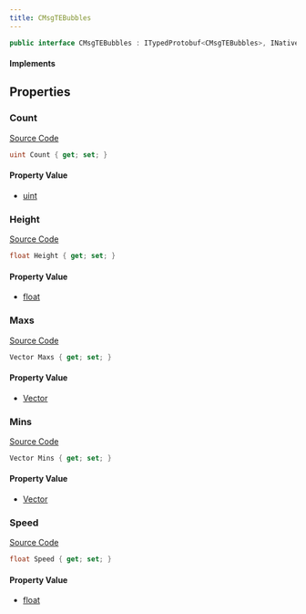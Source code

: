 ```yaml
---
title: CMsgTEBubbles
---
```


```csharp
public interface CMsgTEBubbles : ITypedProtobuf<CMsgTEBubbles>, INativeHandle, INetMessage<CMsgTEBubbles>, IDisposable
```

#### Implements

## Properties

### Count

[Source Code](https://github.com/swiftly-solution/swiftlys2/blob/main/managed/src/SwiftlyS2.Generated/Protobufs/Interfaces/CMsgTEBubbles.cs#L27)

```csharp
uint Count { get; set; }
```

#### Property Value

- [uint](https://learn.microsoft.com/dotnet/api/system.uint32)

### Height

[Source Code](https://github.com/swiftly-solution/swiftlys2/blob/main/managed/src/SwiftlyS2.Generated/Protobufs/Interfaces/CMsgTEBubbles.cs#L24)

```csharp
float Height { get; set; }
```

#### Property Value

- [float](https://learn.microsoft.com/dotnet/api/system.single)

### Maxs

[Source Code](https://github.com/swiftly-solution/swiftlys2/blob/main/managed/src/SwiftlyS2.Generated/Protobufs/Interfaces/CMsgTEBubbles.cs#L21)

```csharp
Vector Maxs { get; set; }
```

#### Property Value

- [Vector](/docs/api/shared/natives/vector)

### Mins

[Source Code](https://github.com/swiftly-solution/swiftlys2/blob/main/managed/src/SwiftlyS2.Generated/Protobufs/Interfaces/CMsgTEBubbles.cs#L18)

```csharp
Vector Mins { get; set; }
```

#### Property Value

- [Vector](/docs/api/shared/natives/vector)

### Speed

[Source Code](https://github.com/swiftly-solution/swiftlys2/blob/main/managed/src/SwiftlyS2.Generated/Protobufs/Interfaces/CMsgTEBubbles.cs#L30)

```csharp
float Speed { get; set; }
```

#### Property Value

- [float](https://learn.microsoft.com/dotnet/api/system.single)

